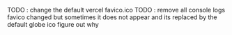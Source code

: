 TODO : change the default vercel favico.ico
TODO : remove all console logs
favico changed but sometimes it does not appear and its replaced by the default globe ico figure out why
